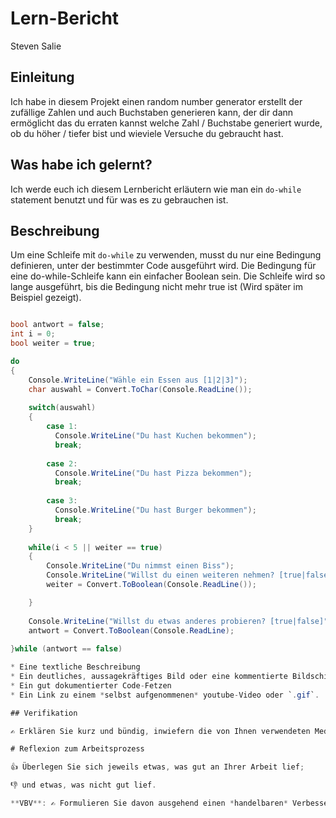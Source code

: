 # Lern-Bericht
Steven Salie

## Einleitung

Ich habe in diesem Projekt einen random number generator erstellt der zufällige Zahlen und auch Buchstaben generieren kann, der dir dann ermöglicht
das du erraten kannst welche Zahl / Buchstabe generiert wurde, ob du höher / tiefer bist und wieviele Versuche du gebraucht hast.

## Was habe ich gelernt?

Ich werde euch ich diesem Lernbericht erläutern wie man ein `do-while` statement benutzt und für was es zu gebrauchen ist.

## Beschreibung

Um eine Schleife mit `do-while` zu verwenden, musst du nur eine Bedingung definieren, unter der bestimmter Code ausgeführt wird.
Die Bedingung für eine do-while-Schleife kann ein einfacher Boolean sein.
Die Schleife wird so lange ausgeführt, bis die Bedingung nicht mehr true ist (Wird später im Beispiel gezeigt).
```csharp

bool antwort = false;
int i = 0;
bool weiter = true;

do
{
    Console.WriteLine("Wähle ein Essen aus [1|2|3]");
    char auswahl = Convert.ToChar(Console.ReadLine());
    
    switch(auswahl)
    {
        case 1:
          Console.WriteLine("Du hast Kuchen bekommen");
          break;
        
        case 2:
          Console.WriteLine("Du hast Pizza bekommen");
          break;
        
        case 3:
          Console.WriteLine("Du hast Burger bekommen");
          break;
    }
    
    while(i < 5 || weiter == true)
    {
        Console.WriteLine("Du nimmst einen Biss");
        Console.WriteLine("Willst du einen weiteren nehmen? [true|false]");
        weiter = Convert.ToBoolean(Console.ReadLine());

    }
    
    Console.WriteLine("Willst du etwas anderes probieren? [true|false]")
    antwort = Convert.ToBoolean(Console.ReadLine);
    
}while (antwort == false)

* Eine textliche Beschreibung
* Ein deutliches, aussagekräftiges Bild oder eine kommentierte Bildschirm-Aufnahme
* Ein gut dokumentierter Code-Fetzen
* Ein Link zu einem *selbst aufgenommenen* youtube-Video oder `.gif`.

## Verifikation

✍️ Erklären Sie kurz und bündig, inwiefern die von Ihnen verwendeten Medien zeigen, was Sie gelernt haben.

# Reflexion zum Arbeitsprozess

👍 Überlegen Sie sich jeweils etwas, was gut an Ihrer Arbeit lief; 

👎 und etwas, was nicht gut lief.

**VBV**: ✍️ Formulieren Sie davon ausgehend einen *handelbaren* Verbesserungsvorschlag.
